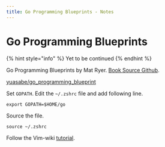 ```yaml
---
title: Go Programming Blueprints - Notes
---
```


# Go Programming Blueprints

{% hint style="info" %}
Yet to be continued
{% endhint %}

Go Programming Blueprints by Mat Ryer. [Book Source Github](https://github.com/matryer/goblueprints).

[yuasabe/go\_programming\_blueprint](https://github.com/yuasabe/go_programming_blueprints)

Set `GOPATH`. Edit the `~/.zshrc` file and add following line.

```text
export GOPATH=$HOME/go
```

Source the file.

```text
source ~/.zshrc
```

Follow the Vim-wiki [tutorial](https://github.com/fatih/vim-go/wiki/Tutorial#quick-setup).

